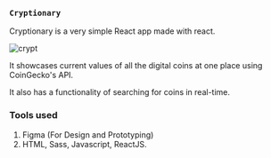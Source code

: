 ### `Cryptionary`
Cryptionary is a very simple React app made with react.

![crypt](https://user-images.githubusercontent.com/82631826/201977560-a75ae82b-ac64-44b4-87a9-08197e1ebfd3.png)

It showcases current values of all the digital coins at one place using CoinGecko's API.

It also has a functionality of searching for coins in real-time.

### Tools used
1. Figma (For Design and Prototyping)
2. HTML, Sass, Javascript, ReactJS.
